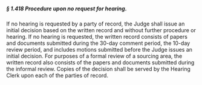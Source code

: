##### § 1.418 Procedure upon no request for hearing. #####

If no hearing is requested by a party of record, the Judge shall issue an initial decision based on the written record and without further procedure or hearing. If no hearing is requested, the written record consists of papers and documents submitted during the 30-day comment period, the 10-day review period, and includes motions submitted before the Judge issues an initial decision. For purposes of a formal review of a sourcing area, the written record also consists of the papers and documents submitted during the informal review. Copies of the decision shall be served by the Hearing Clerk upon each of the parties of record.